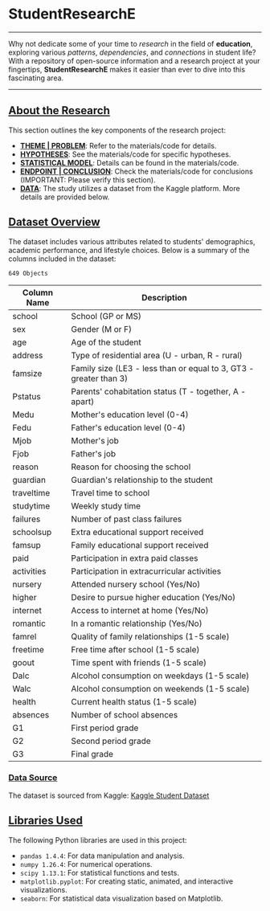 # StudentResearchE

---

Why not dedicate some of your time to *research* in the field of **education**, exploring various *patterns*, *dependencies*, and *connections* in student life? With a repository of open-source information and a research project at your fingertips, **StudentResearchE** makes it easier than ever to dive into this fascinating area.

---

## [About the Research](pplx://action/followup)

This section outlines the key components of the research project:

- **[THEME | PROBLEM](pplx://action/followup)**: Refer to the materials/code for details.
- **[HYPOTHESES](pplx://action/followup)**: See the materials/code for specific hypotheses.
- **[STATISTICAL MODEL](pplx://action/followup)**: Details can be found in the materials/code.
- **[ENDPOINT | CONCLUSION](pplx://action/followup)**: Check the materials/code for conclusions (IMPORTANT: Please verify this section).
- **[DATA](pplx://action/followup)**: The study utilizes a dataset from the Kaggle platform. More details are provided below.

## [Dataset Overview](pplx://action/followup)

The dataset includes various attributes related to students' demographics, academic performance, and lifestyle choices. Below is a summary of the columns included in the dataset:

`649 Objects`

| Column Name        | Description                                                                 |
|--------------------|-----------------------------------------------------------------------------|
| school             | School (GP or MS)                                                          |
| sex                | Gender (M or F)                                                            |
| age                | Age of the student                                                          |
| address            | Type of residential area (U - urban, R - rural)                           |
| famsize            | Family size (LE3 - less than or equal to 3, GT3 - greater than 3)        |
| Pstatus            | Parents' cohabitation status (T - together, A - apart)                    |
| Medu               | Mother's education level (0-4)                                             |
| Fedu               | Father's education level (0-4)                                             |
| Mjob               | Mother's job                                                                |
| Fjob               | Father's job                                                                |
| reason             | Reason for choosing the school                                             |
| guardian           | Guardian's relationship to the student                                      |
| traveltime         | Travel time to school                                                      |
| studytime          | Weekly study time                                                           |
| failures           | Number of past class failures                                               |
| schoolsup          | Extra educational support received                                          |
| famsup             | Family educational support received                                         |
| paid               | Participation in extra paid classes                                         |
| activities         | Participation in extracurricular activities                                  |
| nursery            | Attended nursery school (Yes/No)                                           |
| higher             | Desire to pursue higher education (Yes/No)                                  |
| internet           | Access to internet at home (Yes/No)                                        |
| romantic           | In a romantic relationship (Yes/No)                                        |
| famrel             | Quality of family relationships (1-5 scale)                                 |
| freetime           | Free time after school (1-5 scale)                                         |
| goout              | Time spent with friends (1-5 scale)                                        |
| Dalc               | Alcohol consumption on weekdays (1-5 scale)                                |
| Walc               | Alcohol consumption on weekends (1-5 scale)                                |
| health             | Current health status (1-5 scale)                                          |
| absences           | Number of school absences                                                   |
| G1                 | First period grade                                                          |
| G2                 | Second period grade                                                         |
| G3                 | Final grade                                                                |

### [Data Source](pplx://action/followup)
The dataset is sourced from Kaggle: [Kaggle Student Dataset](https://www.kaggle.com/datasets/krishnaarora14/student-dataset)

## [Libraries Used](pplx://action/followup)

The following Python libraries are used in this project:

- `pandas 1.4.4`: For data manipulation and analysis.
- `numpy 1.26.4`: For numerical operations.
- `scipy 1.13.1`: For statistical functions and tests.
- `matplotlib.pyplot`: For creating static, animated, and interactive visualizations.
- `seaborn`: For statistical data visualization based on Matplotlib.
